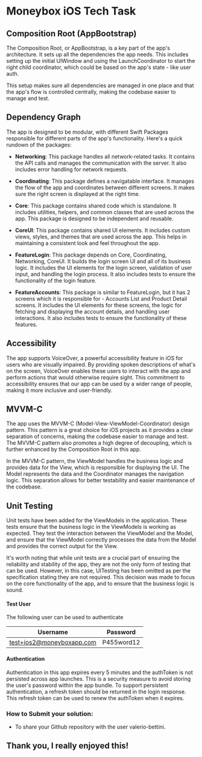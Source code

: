 
# Moneybox iOS Tech Task

## Composition Root (AppBootstrap)
The Composition Root, or AppBootstrap, is a key part of the app's architecture. It sets up all the dependencies the app needs. This includes setting up the initial UIWindow and using the LaunchCoordinator to start the right child coordinator, which could be based on the app's state - like user auth.

This setup makes sure all dependencies are managed in one place and that the app's flow is controlled centrally, making the codebase easier to manage and test.

## Dependency Graph
The app is designed to be modular, with different Swift Packages responsible for different parts of the app's functionality. Here's a quick rundown of the packages:

- **Networking**: This package handles all network-related tasks. It contains the API calls and manages the communication with the server. It also includes error handling for network requests.

- **Coordinating**: This package defines a navigatable interface. It manages the flow of the app and coordinates between different screens. It makes sure the right screen is displayed at the right time.

- **Core**: This package contains shared code which is standalone. It includes utilities, helpers, and common classes that are used across the app. This package is designed to be independent and reusable.

- **CoreUI**: This package contains shared UI elements. It includes custom views, styles, and themes that are used across the app. This helps in maintaining a consistent look and feel throughout the app.

- **FeatureLogin**: This package depends on Core, Coordinating, Networking, CoreUI. It builds the login screen UI and all of its business logic. It includes the UI elements for the login screen, validation of user input, and handling the login process. It also includes tests to ensure the functionality of the login feature.

- **FeatureAccounts**: This package is similar to FeatureLogin, but it has 2 screens which it is responsible for - Accounts List and Product Detail screens. It includes the UI elements for these screens, the logic for fetching and displaying the account details, and handling user interactions. It also includes tests to ensure the functionality of these features.

## Accessibility
The app supports VoiceOver, a powerful accessibility feature in iOS for users who are visually impaired. By providing spoken descriptions of what's on the screen, VoiceOver enables these users to interact with the app and perform actions that would otherwise require sight. This commitment to accessibility ensures that our app can be used by a wider range of people, making it more inclusive and user-friendly.

## MVVM-C
The app uses the MVVM-C (Model-View-ViewModel-Coordinator) design pattern. This pattern is a great choice for iOS projects as it provides a clear separation of concerns, making the codebase easier to manage and test. The MVVM-C pattern also promotes a high degree of decoupling, which is further enhanced by the Composition Root in this app.

In the MVVM-C pattern, the ViewModel handles the business logic and provides data for the View, which is responsible for displaying the UI. The Model represents the data and the Coordinator manages the navigation logic. This separation allows for better testability and easier maintenance of the codebase.

## Unit Testing
Unit tests have been added for the ViewModels in the application. These tests ensure that the business logic in the ViewModels is working as expected. They test the interaction between the ViewModel and the Model, and ensure that the ViewModel correctly processes the data from the Model and provides the correct output for the View.

It's worth noting that while unit tests are a crucial part of ensuring the reliability and stability of the app, they are not the only form of testing that can be used. However, in this case, UITesting has been omitted as per the specification stating they are not required. This decision was made to focus on the core functionality of the app, and to ensure that the business logic is sound.

#### Test User
The following user can be used to authenticate

|  Username          | Password         |
| ------------- | ------------- |
| test+ios2@moneyboxapp.com  | P455word12  |

#### Authentication
Authentication in this app expires every 5 minutes and the authToken is not persisted across app launches. This is a security measure to avoid storing the user's password within the app bundle. To support persistent authentication, a refresh token should be returned in the login response. This refresh token can be used to renew the authToken when it expires.

### How to Submit your solution:
 - To share your Github repository with the user valerio-bettini.

## Thank you, I really enjoyed this!
